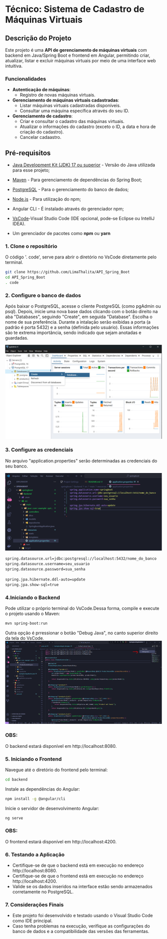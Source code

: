 # Técnico: Sistema de Cadastro de Máquinas Virtuais

## Descrição do Projeto

Este projeto é uma **API de gerenciamento de máquinas virtuais** com backend em Java/Spring Boot e frontend em Angular, permitindo criar, atualizar, listar e excluir máquinas virtuais por meio de uma interface web intuitiva.

### Funcionalidades

- **Autenticação de máquinas**:
  - Registro de novas máquinas virtuais.
- **Gerenciamento de máquinas virtuais cadastradas**:
  - Listar máquinas virtuais cadastradas disponíveis.
  - Consultar uma máquina específica através do seu ID.
- **Gerenciamento de cadastro**:
  - Criar e consultar o cadastro das máquinas virtuais.
  - Atualizar o informações do cadastro (exceto o ID, a data e hora de criação do cadastro).
  - Cancelar cadaastro.

## Pré-requisitos


- [Java Development Kit (JDK) 17 ou superior](https://www.oracle.com/java/technologies/javase/jdk17-archive-downloads.html) - Versão do Java utilizada para esse projeto;
- [Maven](https://maven.apache.org/download.cgi) - Para gerenciamento de dependências do Spring Boot;
- [PostgreSQL](https://www.postgresql.org/download/) - Para o gerenciamento do banco de dados;
- [Node.js](https://nodejs.org/) - Para utilização do npm;
- Angular CLI - É instalado através do gerenciador npm;
- [VsCode](https://code.visualstudio.com)-Visual Studio Code (IDE opcional, pode-se Eclipse ou IntelliJ IDEA).


- Um gerenciador de pacotes como **npm** ou **yarn** 


### 1. Clone o repositório

O código '. code', serve para abrir o diretório no VsCode diretamente pelo terminal.

```bash
git clone https://github.com/LimaThalita/API_Spring_Boot
cd API_Spring_Boot
. code
```

### 2. Configure o banco de dados

Após baixar o PostgreSQL, acesse o cliente PostgreSQL (como pgAdmin ou psql). Depois, inicie uma nova base dados clicando com o botão direito na aba "Databases", seguindo "Create", em seguida "Database". Escolha o nome de sua preferência. Durante a intalação serão exibidas a porta (a padrão é porta 5432) e a senha (definida pelo usuário). Essas informações são te extrema importância, sendo indicado que sejam anotadas e guardadas.

![alt text](./image/image.png)

### 3. Configure as credenciais

No arquivo "application.properties" serão determinadas as credenciais do seu banco. 

![](./image/image-1.png)

```bash
spring.datasource.url=jdbc:postgresql://localhost:5432/nome_do_banco
spring.datasource.username=seu_usuario
spring.datasource.password=sua_senha

spring.jpa.hibernate.ddl-auto=update
spring.jpa.show-sql=true
```

### 4.Iniciando o Backend
Pode utilizar o próprio terminal do VsCode.Dessa forma, compile e execute o projeto usando o Maven:
```bash
mvn spring-boot:run
```
Outra opção é prressionar o botão "Debug Java", no canto superior direito da tela do VsCode.
![alt text](./image/image-2.png)

### OBS: 
O backend estará disponível em http://localhost:8080.


### 5. Iniciando o Frontend 

Navegue até o diretório do frontend pelo terminal:

```bash
cd backend
```
Instale as dependências do Angular:

```bash
npm install -g @angular/cli
```
Inicie o servidor de desenvolvimento Angular:
```bash
ng serve
```

### OBS: 
O frontend estará disponível em http://localhost:4200.

### 6. Testando a Aplicação

- Certifique-se de que o backend está em execução no endereço http://localhost:8080.
- Certifique-se de que o frontend está em execução no endereço http://localhost:4200.
- Valide se os dados inseridos na interface estão sendo armazenados corretamente no PostgreSQL.

### 7. Considerações Finais

- Este projeto foi desenvolvido e testado usando o Visual Studio Code como IDE principal.
- Caso tenha problemas na execução, verifique as configurações do banco de dados e a compatibilidade das versões das ferramentas.












